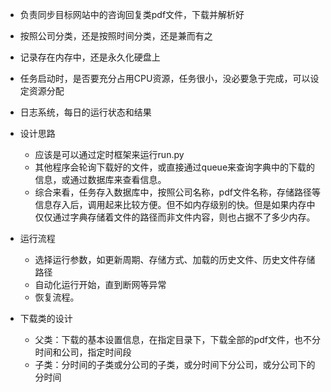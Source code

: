 - 负责同步目标网站中的咨询回复类pdf文件，下载并解析好
- 按照公司分类，还是按照时间分类，还是兼而有之
- 记录存在内存中，还是永久化硬盘上
- 任务启动时，是否要充分占用CPU资源，任务很小，没必要急于完成，可以设定资源分配
- 日志系统，每日的运行状态和结果

- 设计思路
    - 应该是可以通过定时框架来运行run.py
    - 其他程序会轮询下载好的文件，或直接通过queue来查询字典中的下载的信息，或通过数据库来查看信息。
    - 综合来看，任务存入数据库中，按照公司名称，pdf文件名称，存储路径等信息存入后，调用起来比较方便。但不如内存级别的快。但是如果内存中仅仅通过字典存储着文件的路径而非文件内容，则也占据不了多少内存。
    
- 运行流程
    - 选择运行参数，如更新周期、存储方式、加载的历史文件、历史文件存储路径
    - 自动化运行开始，直到断网等异常
    - 恢复流程。
    
- 下载类的设计
    - 父类：下载的基本设置信息，在指定目录下，下载全部的pdf文件，也不分时间和公司，指定时间段
    - 子类：分时间的子类或分公司的子类，或分时间下分公司，或分公司下的分时间